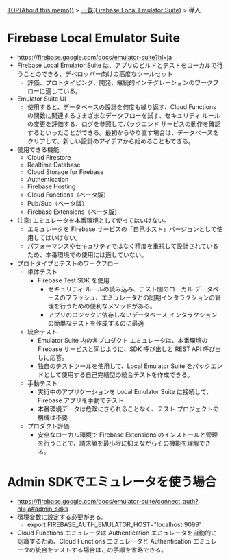 [TOP(About this memo))](../README.md) > [一覧(Firebase Local Emulator Suite)](./README.md) > 導入

# Firebase Local Emulator Suite
* https://firebase.google.com/docs/emulator-suite?hl=ja
* Firebase Local Emulator Suite は、アプリのビルドとテストをローカルで行うことのできる、デベロッパー向けの高度なツールセット
    * 評価、プロトタイピング、開発、継続的インテグレーションのワークフローに適している。
* Emulator Suite UI
    * 使用すると、データベースの設計を何度も繰り返す、Cloud Functions の関数に関連するさまざまなデータフローを試す、セキュリティ ルールの変更を評価する、ログを参照してバックエンド サービスの動作を確認するといったことができる。最初からやり直す場合は、データベースをクリアして、新しい設計のアイデアから始めることもできる。
* 使用できる機能
    * Cloud Firestore
    * Realtime Database
    * Cloud Storage for Firebase
    * Authentication
    * Firebase Hosting
    * Cloud Functions（ベータ版）
    * Pub/Sub（ベータ版）
    * Firebase Extensions（ベータ版）
* 注意: エミュレータを本番環境として使ってはいけない。
    * エミュレータを Firebase サービスの「自己ホスト」バージョンとして使用してはいけない。
    * パフォーマンスやセキュリティではなく精度を重視して設計されているため、本番環境での使用には適していない。
* プロトタイプとテストのワークフロー
    * 単体テスト
        * Firebase Test SDK を使用
            * セキュリティ ルールの読み込み、テスト間のローカル データベースのフラッシュ、エミュレータとの同期インタラクションの管理を行うための便利なメソッドがある。
            * アプリのロジックに依存しないデータベース インタラクションの簡単なテストを作成するのに最適
    * 統合テスト
        * Emulator Suite 内の各プロダクト エミュレータは、本番環境の Firebase サービスと同じように、SDK 呼び出しと REST API 呼び出しに応答。
        * 独自のテストツールを使用して、Local Emulator Suite をバックエンドとして使用する自己完結型の統合テストを作成できる。
    * 手動テスト
        * 実行中のアプリケーションを Local Emulator Suite に接続して、Firebase アプリを手動でテスト
        * 本番環境データは危険にさられることなく、テスト プロジェクトの構成は不要
    * プロダクト評価
        * 安全なローカル環境で Firebase Extensions のインストールと管理を行うことで、請求額を最小限に抑えながらその機能を理解できる。


# Admin SDKでエミュレータを使う場合
* https://firebase.google.com/docs/emulator-suite/connect_auth?hl=ja#admin_sdks
* 環境変数に設定する必要がある。
    * export FIREBASE_AUTH_EMULATOR_HOST="localhost:9099"
* Cloud Functions エミュレータは Authentication エミュレータを自動的に認識するため、Cloud Functions エミュレータと Authentication エミュレータの統合をテストする場合はこの手順を省略できる。